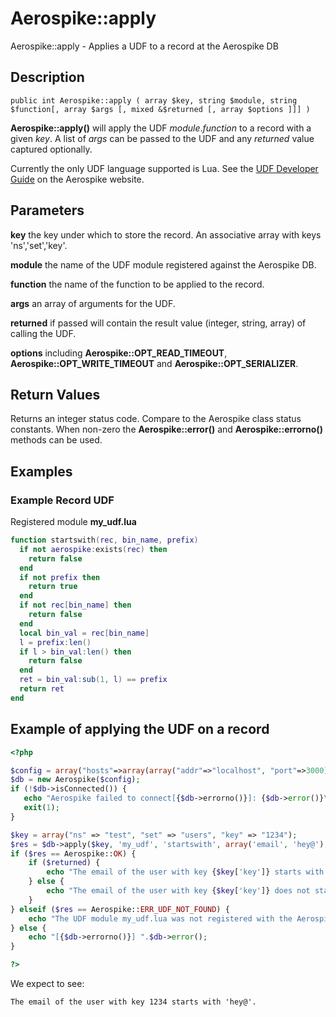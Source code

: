 
# Aerospike::apply

Aerospike::apply - Applies a UDF to a record at the Aerospike DB

## Description

```
public int Aerospike::apply ( array $key, string $module, string $function[, array $args [, mixed &$returned [, array $options ]]] )
```

**Aerospike::apply()** will apply the UDF *module*.*function* to a record with
a given *key*. A list of *args* can be passed to the UDF and any *returned*
value captured optionally.

Currently the only UDF language supported is Lua.  See the
[UDF Developer Guide](http://www.aerospike.com/docs/udf/udf_guide.html) on the Aerospike website.

## Parameters

**key** the key under which to store the record. An associative array with keys 'ns','set','key'.

**module** the name of the UDF module registered against the Aerospike DB.

**function** the name of the function to be applied to the record.

**args** an array of arguments for the UDF.

**returned** if passed will contain the result value (integer, string, array) of
calling the UDF.

**options** including **Aerospike::OPT_READ_TIMEOUT**,
    **Aerospike::OPT_WRITE_TIMEOUT** and **Aerospike::OPT_SERIALIZER**.

## Return Values

Returns an integer status code.  Compare to the Aerospike class status
constants.  When non-zero the **Aerospike::error()** and
**Aerospike::errorno()** methods can be used.

## Examples

### Example Record UDF

Registered module **my_udf.lua**
```lua
function startswith(rec, bin_name, prefix)
  if not aerospike:exists(rec) then
    return false
  end
  if not prefix then
    return true
  end
  if not rec[bin_name] then
    return false
  end
  local bin_val = rec[bin_name]
  l = prefix:len()
  if l > bin_val:len() then
    return false
  end
  ret = bin_val:sub(1, l) == prefix
  return ret
end
```

## Example of applying the UDF on a record

```php
<?php

$config = array("hosts"=>array(array("addr"=>"localhost", "port"=>3000)));
$db = new Aerospike($config);
if (!$db->isConnected()) {
   echo "Aerospike failed to connect[{$db->errorno()}]: {$db->error()}\n";
   exit(1);
}

$key = array("ns" => "test", "set" => "users", "key" => "1234");
$res = $db->apply($key, 'my_udf', 'startswith', array('email', 'hey@'), $returned);
if ($res == Aerospike::OK) {
    if ($returned) {
        echo "The email of the user with key {$key['key']} starts with 'hey@'.\n";
    } else {
        echo "The email of the user with key {$key['key']} does not start with 'hey@'.\n";
    }
} elseif ($res == Aerospike::ERR_UDF_NOT_FOUND) {
    echo "The UDF module my_udf.lua was not registered with the Aerospike DB.\n";
} else {
    echo "[{$db->errorno()}] ".$db->error();
}

?>
```

We expect to see:

```
The email of the user with key 1234 starts with 'hey@'.
```

